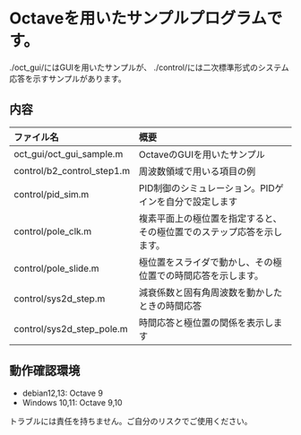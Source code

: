 # Octaveを用いたサンプルプログラムです。

./oct_gui/にはGUIを用いたサンプルが、
./control/には二次標準形式のシステム応答を示すサンプルがあります。

## 内容

|ファイル名|概要|
|:------------------|:----------------------|
| oct_gui/oct_gui_sample.m   | OctaveのGUIを用いたサンプル                 |
| control/b2_control_step1.m | 周波数領域で用いる項目の例                   |
| control/pid_sim.m          | PID制御のシミュレーション。PIDゲインを自分で設定します         |
| control/pole_clk.m         | 複素平面上の極位置を指定すると、その極位置でのステップ応答を示します。 |
| control/pole_slide.m       | 極位置をスライダで動かし、その極位置での時間応答を示します。         |
| control/sys2d_step.m       | 減衰係数と固有角周波数を動かしたときの時間応答                         |
| control/sys2d_step_pole.m  | 時間応答と極位置の関係を表示します                                     |

## 動作確認環境
- debian12,13:  Octave 9
- Windows 10,11:  Octave 9,10

トラブルには責任を持ちません。ご自分のリスクでご使用ください。
